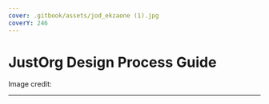 ```yaml
---
cover: .gitbook/assets/jod_ekzaone (1).jpg
coverY: 246
---
```


# JustOrg Design Process Guide

Image credit:&#x20;

****
